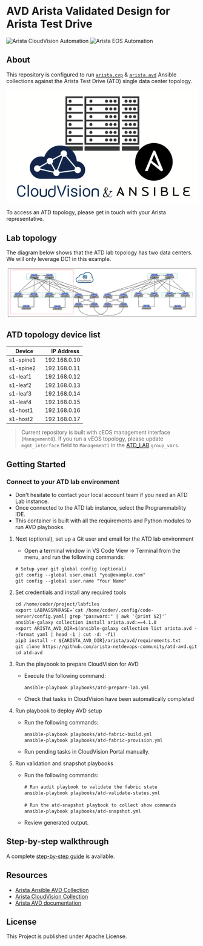 # AVD Arista Validated Design for Arista Test Drive

![Arista CloudVision Automation](https://img.shields.io/badge/Arista-CVP%20Automation-blue) ![Arista EOS Automation](https://img.shields.io/badge/Arista-EOS%20Automation-blue)

## About

This repository is configured to run [`arista.cvp`](https://github.com/aristanetworks/ansible-cvp) & [`arista.avd`](https://github.com/aristanetworks/ansible-avd) Ansible collections against the Arista Test Drive (ATD) single data center topology.

<p align="center">
  <img src='docs/imgs/cv_ansible_logo.png' alt='Arista CloudVision and Ansible'/>
</p>

To access an ATD topology, please get in touch with your Arista representative.

## Lab topology

The diagram below shows that the ATD lab topology has two data centers. We will only leverage DC1 in this example.

<p align="center">
  <img src="docs/imgs/atd-topo.png" alt="ATD Lab Topology" width="600"/>
</p>

## ATD topology device list

| Device | IP Address |
| ------ | ------------ |
| s1-spine1 |192.168.0.10 |
| s1-spine2 |192.168.0.11 |
| s1-leaf1  |192.168.0.12 |
| s1-leaf2  |192.168.0.13 |
| s1-leaf3  |192.168.0.14 |
| s1-leaf4  |192.168.0.15 |
| s1-host1  |192.168.0.16 |
| s1-host2  |192.168.0.17 |

> Current repository is built with cEOS management interface (`Management0`). If you run a vEOS topology, please update `mgmt_interface` field to `Management1` in the [ATD_LAB](./atd-inventory/group_vars/ATD_LAB.yml) `group_vars`.

## Getting Started

### Connect to your ATD lab environment

- Don't hesitate to contact your local account team if you need an ATD Lab instance.
- Once connected to the ATD lab instance, select the Programmability IDE.
- This container is built with all the requirements and Python modules to run AVD playbooks.

1. Next (optional), set up a Git user and email for the ATD lab environment

    - Open a terminal window in VS Code View -> Terminal from the menu, and run the following commands:

    ```shell
    # Setup your git global config (optional)
    git config --global user.email "you@example.com"
    git config --global user.name "Your Name"
    ```

2. Set credentials and install any required tools

    ```shell
    cd /home/coder/project/labfiles
    export LABPASSPHRASE=`cat /home/coder/.config/code-server/config.yaml| grep "password:" | awk '{print $2}'`
    ansible-galaxy collection install arista.avd:==4.1.0
    export ARISTA_AVD_DIR=$(ansible-galaxy collection list arista.avd --format yaml | head -1 | cut -d: -f1)
    pip3 install -r ${ARISTA_AVD_DIR}/arista/avd/requirements.txt
    git clone https://github.com/arista-netdevops-community/atd-avd.git
    cd atd-avd
    ```

3. Run the playbook to prepare CloudVision for AVD

    - Execute the following command:

      ```shell
      ansible-playbook playbooks/atd-prepare-lab.yml
      ```

    - Check that tasks in CloudVision have been automatically completed

4. Run playbook to deploy AVD setup

    - Run the following commands:

      ```shell
      ansible-playbook playbooks/atd-fabric-build.yml
      ansible-playbook playbooks/atd-fabric-provision.yml
      ```

    - Run pending tasks in CloudVision Portal manually.

5. Run validation and snapshot playbooks

    - Run the following commands:

      ```shell
      # Run audit playbook to validate the fabric state
      ansible-playbook playbooks/atd-validate-states.yml

      # Run the atd-snapshot playbook to collect show commands
      ansible-playbook playbooks/atd-snapshot.yml
      ```

    - Review generated output.

## Step-by-step walkthrough

A complete [step-by-step guide](./DEMO.md) is available.

## Resources

- [Arista Ansible AVD Collection](https://github.com/aristanetworks/ansible-avd)
- [Arista CloudVision Collection](https://github.com/aristanetworks/ansible-cvp)
- [Arista AVD documentation](https://avd.arista.com)

## License

This Project is published under Apache License.
